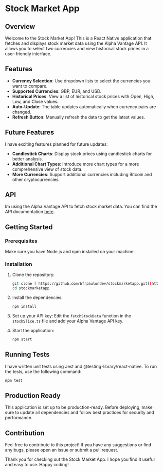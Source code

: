 
# Stock Market App

## Overview
Welcome to the Stock Market App! This is a React Native application that fetches and displays stock market data using the Alpha Vantage API. It allows you to select two currencies and view historical stock prices in a user-friendly interface.

## Features
- **Currency Selection**: Use dropdown lists to select the currencies you want to compare.
- **Supported Currencies**: GBP, EUR, and USD.
- **Historical Prices**: View a list of historical stock prices with Open, High, Low, and Close values.
- **Auto-Update**: The table updates automatically when currency pairs are changed.
- **Refresh Button**: Manually refresh the data to get the latest values.

## Future Features
I have exciting features planned for future updates:
- **Candlestick Charts**: Display stock prices using candlestick charts for better analysis.
- **Additional Chart Types**: Introduce more chart types for a more comprehensive view of stock data.
- **More Currencies**: Support additional currencies including Bitcoin and other cryptocurrencies.

## API

Im using the Alpha Vantage API to fetch stock market data. You can find the API documentation [here](https://www.alphavantage.co/documentation/).

## Getting Started

### Prerequisites
Make sure you have Node.js and npm installed on your machine.

### Installation

1. Clone the repository:
    ```bash
    git clone [ https://github.com/bfrpaulondev/stockmarketapp.git](https://github.com/bfrpaulondev/Stock-Market-App.git)
    cd stockmarketapp
    ```

2. Install the dependencies:
    ```bash
    npm install
    ```

3. Set up your API key:
    Edit the `fetchStockData` function in the `stockSlice.ts` file and add your Alpha Vantage API key.


4. Start the application:
    ```bash
    npm start
    ```


## Running Tests

I have written unit tests using Jest and @testing-library/react-native. To run the tests, use the following command:

```bash
npm test
```

## Production Ready

This application is set up to be production-ready. Before deploying, make sure to update all dependencies and follow best practices for security and performance.

## Contribution

Feel free to contribute to this project! If you have any suggestions or find any bugs, please open an issue or submit a pull request.

Thank you for checking out the Stock Market App. I hope you find it useful and easy to use. Happy coding!
